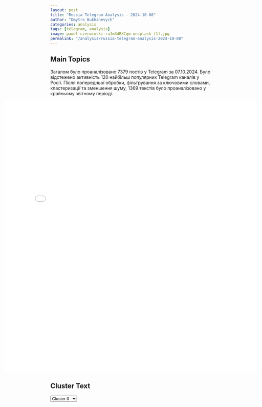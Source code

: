 ```yaml
---
layout: post
title: "Russia Telegram Analysis - 2024-10-08"
author: "Dmytro Bukhanevych"
categories: analysis
tags: [telegram, analysis]
image: pawel-czerwinski-ruJm3dBXCqw-unsplash (1).jpg
permalink: "/analysis/russia-telegram-analysis-2024-10-08"
---
```


<style>
    /* Adjusting iframe-container styles */
    .wide-iframe-container {
        width: calc(100% + 30vw);  /* Extending the width */
        margin-left: -15vw;       /* Negative margin to push to the left */
        overflow: hidden;         /* In case the iframe content spills over */
    }

    .wide-iframe-container iframe {
        width: 100%;  /* Making the iframe take the full width of its container */
        border: none; /* Removing any borders from the iframe */
    }

    /* Toggle mechanism */
    .hidden {
        display: none;
    }
    
    .show-content-target:checked + .show-content {
        display: block;
    }
</style>

<h2>Main Topics</h2>
<p>Загалом було проаналізовано 7379 постів у Telegram за 07.10.2024. Було відстежено активність 120 найбільш популярних Telegram каналів у Росії. Після попередньої обробки, фільтрування за ключовими словами, кластеризації та зменшення шуму, 1369 текстів було проаналізовано у крайньому звітному періоді.</p>
<!-- Embedding Main Plotly Visualization -->
<div class="wide-iframe-container">
    <iframe src="{{site.baseurl}}/visualizations/2024-10-08/fig_topics_time.html" height="850"></iframe>
</div>


<h2>Cluster Text</h2>

<!-- Dropdown to select a cluster -->
<select id="clusterSelector" onchange="displayClusterText()">
<option value="0">Cluster 0</option><option value="1">Cluster 1</option><option value="2">Cluster 2</option><option value="3">Cluster 3</option><option value="4">Cluster 4</option><option value="5">Cluster 5</option><option value="6">Cluster 6</option><option value="7">Cluster 7</option><option value="8">Cluster 8</option><option value="9">Cluster 9</option><option value="10">Cluster 10</option><option value="11">Cluster 11</option><option value="12">Cluster 12</option><option value="13">Cluster 13</option><option value="14">Cluster 14</option><option value="15">Cluster 15</option>
</select>

<!-- Display area for the selected cluster's text -->
<div id="clusterTextDisplay" class="hidden"></div>

<script type="text/javascript">
    var clusterDetails = {"0": "<b>Total Posts:</b> 576<br><b>Date:</b> 2024-10-07 16:01:06+00:00<br><b>Author:</b> rusich_army<br><b>Link:</b> https://t.me/s/rusich_army/17566<br><b>Subscribers:</b> 1176512<br><b>Text:</b> \u0422\u0435\u043a\u0441\u0442: \ud83e\ude96 \u041e\u0431\u0441\u0442\u0430\u043d\u043e\u0432\u043a\u0430 \u043d\u0430 \u0425\u0435\u0440\u0441\u043e\u043d\u0441\u043a\u043e\u043c \u043d\u0430\u043f\u0440\u0430\u0432\u043b\u0435\u043d\u0438\u0438:\u00a0\u2022 \u041f\u0440\u043e\u0442\u0438\u0432\u043d\u0438\u043a\u0443 \u0431\u044b\u043b\u043e \u043d\u0430\u043d\u0435\u0441\u0435\u043d\u043e \u043f\u043e\u0440\u0430\u0436\u0435\u043d\u0438\u0435 \u0432 \u0440\u0430\u0439\u043e\u043d\u0430\u0445 \u043d.\u043f. \u0422\u043e\u043a\u0430\u0440\u0435\u0432\u043a\u0438, \u041d\u043e\u0432\u043e\u0442\u044f\u0433\u0438\u043d\u043a\u0438 \u0438 \u041b\u044c\u0432\u043e\u0432\u043e. \u0420\u0430\u0431\u043e\u0442\u0430 \u0432\u0435\u043b\u0430\u0441\u044c \u0430\u0440\u0442\u0438\u043b\u043b\u0435\u0440\u0438\u0435\u0439 \u0438 \u0443\u0434\u0430\u0440\u0430\u043c\u0438 FPV-\u0434\u0440\u043e\u043d\u043e\u0432.\u00a0\u2022 \u0412\u0421 \u0420\u0424\u00a0\u043f\u0440\u043e\u0434\u043e\u043b\u0436\u0430\u0435\u0442 \u043d\u0430\u043d\u043e\u0441\u0438\u0442\u044c \u0443\u0434\u0430\u0440\u044b \u043f\u043e \u043f\u0440\u0430\u0432\u043e\u043c\u0443 \u0431\u0435\u0440\u0435\u0433\u0443 \u0414\u043d\u0435\u043f\u0440\u0430. \u0412\u0440\u0430\u0433 \u0441\u043e\u043e\u0431\u0449\u0430\u0435\u0442 \u043e \u043f\u0440\u0438\u043b\u0451\u0442\u0435 \u043a\u0430\u043a \u043c\u0438\u043d\u0438\u043c\u0443\u043c 4-\u0445 \u041a\u0410\u0411\u043e\u0432. \u00a0\u2022 \u0420\u0430\u0441\u0447\u0451\u0442\u043e\u043c \u0437\u0435\u043d\u0438\u0442\u043d\u043e\u0433\u043e \u0440\u0430\u043a\u0435\u0442\u043d\u043e\u0433\u043e \u043a\u043e\u043c\u043f\u043b\u0435\u043a\u0441\u0430 \u00ab\u0421\u0442\u0440\u0435\u043b\u0430-10\u00bb \u0431\u044b\u043b \u0441\u0431\u0438\u0442 \u0440\u0430\u0437\u0432\u0435\u0434\u044b\u0432\u0430\u0442\u0435\u043b\u044c\u043d\u044b\u0439 \u0431\u0435\u0441\u043f\u0438\u043b\u043e\u0442\u043d\u0438\u043a \u0412\u0421\u0423, \u043a\u043e\u0442\u043e\u0440\u044b\u0439 \u0441\u043e\u0431\u0438\u0440\u0430\u043b\u0441\u044f \u0432\u044b\u044f\u0432\u0438\u0442\u044c \u043f\u043e\u0437\u0438\u0446\u0438\u0438 \u043d\u0430\u0448\u0435\u0439 \u0430\u0440\u0442\u0438\u043b\u043b\u0435\u0440\u0438\u0438.\u00a0\u00a0\u2022 \u0410\u043a\u0442\u0438\u0432\u043d\u044b\u0445 \u0434\u0435\u0439\u0441\u0442\u0432\u0438\u0439 \u0432 \u043d\u0430\u0448\u0443 \u0441\u0442\u043e\u0440\u043e\u043d\u0443 \u043d\u0435\u0434\u0440\u0443\u0433 \u043d\u0435 \u0432\u0435\u0434\u0451\u0442. \u041d\u0430\u0448\u0430 \u0440\u0430\u0437\u0432\u0435\u0434\u043a\u0430 \u043f\u0440\u043e\u0434\u043e\u043b\u0436\u0430\u0435\u0442 24/7 \u0432\u044b\u044f\u0432\u043b\u044f\u0442\u044c \u043e\u0433\u043d\u0435\u0432\u044b\u0435 \u0442\u043e\u0447\u043a\u0438, \u043f\u043e\u0434\u0432\u043e\u0437 \u043f\u0440\u043e\u0432\u0438\u0437\u0438\u0438 \u0438 \u0443\u043a\u0440\u044b\u0442\u0438\u044f \u0412\u0421\u0423 \u043d\u0430 \u043f\u0440\u0430\u0432\u043e\u043c \u0431\u0435\u0440\u0435\u0433\u0443 \u0414\u043d\u0435\u043f\u0440\u0430.\u0410\u0440\u0445\u0430\u043d\u0433\u0435\u043b \u0421\u043f\u0435\u0446\u043d\u0430\u0437\u0430. \u041f\u043e\u0434\u043f\u0438\u0441\u0430\u0442\u044c\u0441\u044f.", "1": "<b>Total Posts:</b> 103<br><b>Date:</b> 2024-10-07 09:39:46+00:00<br><b>Author:</b> ssigny<br><b>Link:</b> https://t.me/s/ssigny/113334<br><b>Subscribers:</b> 465379<br><b>Text:</b> \u0422\u0435\u043a\u0441\u0442: \u041d\u0430\u043f\u0430\u0434\u0435\u043d\u0438\u0435 \u0412\u0421\u0423 \u043d\u0430 \u041a\u0443\u0440\u0441\u043a\u0443\u044e \u043e\u0431\u043b\u0430\u0441\u0442\u044c \u0431\u044b\u043b\u043e \u0440\u0435\u0430\u043a\u0446\u0438\u0435\u0439 \u043d\u0430 \u0437\u0430\u044f\u0432\u043b\u0435\u043d\u0438\u044f \u043f\u0440\u0435\u0437\u0438\u0434\u0435\u043d\u0442\u0430 \u0412\u043b\u0430\u0434\u0438\u043c\u0438\u0440\u0430 \u041f\u0443\u0442\u0438\u043d\u0430 \u043e \u043c\u0438\u0440\u043d\u043e\u043c \u0443\u0440\u0435\u0433\u0443\u043b\u0438\u0440\u043e\u0432\u0430\u043d\u0438\u0438 \u043a\u0440\u0438\u0437\u0438\u0441\u0430 \u043d\u0430 \u0423\u043a\u0440\u0430\u0438\u043d\u0435, \u043f\u0440\u0438 \u0442\u043e\u043c, \u0447\u0442\u043e \u0438\u0437\u0434\u0435\u0440\u0436\u043a\u0438 \u043a\u043e\u043d\u0444\u043b\u0438\u043a\u0442\u0430 \u0431\u043e\u043b\u044c\u0448\u0435 \u0434\u043b\u044f \u0443\u043a\u0440\u0430\u0438\u043d\u0446\u0435\u0432, \u0447\u044c\u0451 \u0440\u0443\u043a\u043e\u0432\u043e\u0434\u0441\u0442\u0432\u043e \u0433\u043e\u043d\u0438\u0442 \u0438\u0445 \u043d\u0430 \u0443\u0431\u043e\u0439, \u0437\u0430\u044f\u0432\u0438\u043b \u0421\u0435\u0440\u0433\u0435\u0439 \u041b\u0430\u0432\u0440\u043e\u0432.\u0413\u043b\u0430\u0432\u0430 \u041c\u0418\u0414 \u0420\u0424 \u043d\u0430\u043f\u043e\u043c\u043d\u0438\u043b, \u0447\u0442\u043e \u043f\u043e\u043a\u0440\u043e\u0432\u0438\u0442\u0435\u043b\u0438 \u041a\u0438\u0435\u0432\u0430 \u0432 \u043b\u0438\u0446\u0435 \u0421\u0428\u0410 \u0438 \u0434\u0440\u0443\u0433\u0438\u0445 \u0441\u0442\u0440\u0430\u043d \u041d\u0410\u0422\u041e \u0445\u043e\u0442\u044f\u0442 \u043d\u0430\u043d\u0435\u0441\u0442\u0438 \u0420\u043e\u0441\u0441\u0438\u0438 \"\u0441\u0442\u0440\u0430\u0442\u0435\u0433\u0438\u0447\u0435\u0441\u043a\u043e\u0435 \u043f\u043e\u0440\u0430\u0436\u0435\u043d\u0438\u0435\". \"\u0412 \u044d\u0442\u0438\u0445 \u0443\u0441\u043b\u043e\u0432\u0438\u044f\u0445 \u043d\u0430\u043c \u043d\u0435 \u043e\u0441\u0442\u0430\u0435\u0442\u0441\u044f \u043d\u0438\u0447\u0435\u0433\u043e \u0438\u043d\u043e\u0433\u043e, \u043a\u0430\u043a \u043f\u0440\u043e\u0434\u043e\u043b\u0436\u0438\u0442\u044c \u0441\u043f\u0435\u0446\u0438\u0430\u043b\u044c\u043d\u0443\u044e \u0432\u043e\u0435\u043d\u043d\u0443\u044e \u043e\u043f\u0435\u0440\u0430\u0446\u0438\u044e \u0434\u043e \u0443\u0441\u0442\u0440\u0430\u043d\u0435\u043d\u0438\u044f \u0443\u0433\u0440\u043e\u0437, \u0438\u0441\u0445\u043e\u0434\u044f\u0449\u0438\u0445 \u043e\u0442 \u0423\u043a\u0440\u0430\u0438\u043d\u044b\", \u2014 \u0437\u0430\u044f\u0432\u0438\u043b \u041b\u0430\u0432\u0440\u043e\u0432 \u0432 \u0438\u043d\u0442\u0435\u0440\u0432\u044c\u044e Newsweek.", "2": "<b>Total Posts:</b> 35<br><b>Date:</b> 2024-10-07 09:17:08+00:00<br><b>Author:</b> solovievlive<br><b>Link:</b> https://t.me/s/SolovievLive/286905<br><b>Subscribers:</b> 1329603<br><b>Text:</b> \u0422\u0435\u043a\u0441\u0442: \u2757\ufe0f \u041f\u0430\u0448\u0438\u043d\u044f\u043d \u043f\u043e\u0437\u0434\u0440\u0430\u0432\u0438\u043b \u0412\u043b\u0430\u0434\u0438\u043c\u0438\u0440\u0430 \u041f\u0443\u0442\u0438\u043d\u0430 \u0441 \u0434\u043d\u0435\u043c \u0440\u043e\u0436\u0434\u0435\u043d\u0438\u044f \u0438 \u0432\u044b\u0440\u0430\u0437\u0438\u043b \u043d\u0430\u0434\u0435\u0436\u0434\u0443, \u0447\u0442\u043e \u0441\u043e\u0442\u0440\u0443\u0434\u043d\u0438\u0447\u0435\u0441\u0442\u0432\u043e \u0415\u0440\u0435\u0432\u0430\u043d\u0430 \u0438 \u041c\u043e\u0441\u043a\u0432\u044b \u0441\u0442\u0430\u043d\u0435\u0442 \u0431\u043e\u043b\u0435\u0435 \u0430\u043a\u0442\u0438\u0432\u043d\u044b\u043c, \u0441\u043e\u043e\u0431\u0449\u0430\u0435\u0442 \u043f\u0440\u0435\u0441\u0441-\u0441\u043b\u0443\u0436\u0431\u0430 \u043a\u0430\u0431\u043c\u0438\u043d\u0430.", "3": "<b>Total Posts:</b> 15<br><b>Date:</b> 2024-10-07 18:48:57+00:00<br><b>Author:</b> solovievlive<br><b>Link:</b> https://t.me/s/SolovievLive/287015<br><b>Subscribers:</b> 1329603<br><b>Text:</b> \u0422\u0435\u043a\u0441\u0442: \u2757\ufe0f \u0412 \u0411\u0435\u043b\u043e\u043c \u0434\u043e\u043c\u0435 \u0432\u044b\u0440\u0430\u0437\u0438\u043b\u0438 \u043e\u0431\u0435\u0441\u043f\u043e\u043a\u043e\u0435\u043d\u043d\u043e\u0441\u0442\u044c \u0432\u043e\u0437\u043c\u043e\u0436\u043d\u044b\u043c\u0438 \u0431\u0435\u0441\u043f\u043e\u0440\u044f\u0434\u043a\u0430\u043c\u0438 \u0432 \u0441\u0432\u044f\u0437\u0438 \u0441 \u043f\u0440\u0435\u0434\u0441\u0442\u043e\u044f\u0449\u0438\u043c\u0438 \u043f\u0440\u0435\u0437\u0438\u0434\u0435\u043d\u0442\u0441\u043a\u0438\u043c\u0438 \u0432\u044b\u0431\u043e\u0440\u0430\u043c\u0438 \u0432 \u0421\u0428\u0410. \u041f\u0440\u0435\u0434\u0441\u0442\u0430\u0432\u0438\u0442\u0435\u043b\u044c \u0430\u0434\u043c\u0438\u043d\u0438\u0441\u0442\u0440\u0430\u0446\u0438\u0438 \u0437\u0430\u044f\u0432\u0438\u043b \u043e \u0442\u0440\u0435\u0432\u043e\u0433\u0435 \u043f\u043e \u043f\u043e\u0432\u043e\u0434\u0443 \u0442\u043e\u0433\u043e, \u0447\u0442\u043e \u0432\u044b\u0431\u043e\u0440\u044b \u043d\u0435 \u043f\u0440\u043e\u0439\u0434\u0443\u0442 \u043c\u0438\u0440\u043d\u043e.", "4": "<b>Total Posts:</b> 73<br><b>Date:</b> 2024-10-07 19:44:58+00:00<br><b>Author:</b> readovkanews<br><b>Link:</b> https://t.me/s/readovkanews/87908<br><b>Subscribers:</b> 2725235<br><b>Text:</b> \u0422\u0435\u043a\u0441\u0442: \u0418\u0437\u0440\u0430\u0438\u043b\u044c \u043d\u0430\u043d\u0435\u0441 \u043d\u043e\u0432\u044b\u0435 \u0443\u0434\u0430\u0440\u044b \u043f\u043e \u041b\u0438\u0432\u0430\u043d\u0443 \u0438 \u043e\u0431\u044a\u044f\u0432\u0438\u043b \u043c\u043e\u0440\u0441\u043a\u0443\u044e \u0431\u043b\u043e\u043a\u0430\u0434\u0443 \u044e\u0433\u0430 \u0441\u0442\u0440\u0430\u043d\u044b, \u0430 \u0421\u0428\u0410 \u0437\u0430\u044f\u0432\u0438\u0432\u0438\u043b\u0438, \u0447\u0442\u043e \u0445\u043e\u0442\u044f\u0442 \u0432\u0438\u0434\u0435\u0442\u044c \u043d\u0430 \u0433\u0440\u0430\u043d\u0438\u0446\u0435 \u043c\u0438\u0440\u043e\u0442\u0432\u043e\u0440\u0447\u0435\u0441\u043a\u0438\u0435 \u0441\u0438\u043b\u044b \u041e\u041e\u041d\u0426\u0410\u0425\u0410\u041b \u043d\u0435 \u043f\u0440\u0435\u043a\u0440\u0430\u0449\u0430\u0435\u0442 \u043c\u0430\u0441\u0441\u0438\u0440\u043e\u0432\u0430\u043d\u043d\u044b\u0435 \u0431\u043e\u043c\u0431\u0430\u0440\u0434\u0438\u0440\u043e\u0432\u043a\u0438 \u041b\u0438\u0432\u0430\u043d\u0430 \u2014 \u0432\u0435\u0447\u0435\u0440\u043e\u043c \u0438\u0437\u0440\u0430\u0438\u043b\u044c\u0441\u043a\u0430\u044f \u0430\u0440\u043c\u0438\u044f \u0441\u043d\u043e\u0432\u0430 \u043d\u0430\u043d\u0435\u0441\u043b\u0430 \u0443\u0434\u0430\u0440\u044b \u043f\u043e \u0442\u0435\u0440\u0440\u0438\u0442\u043e\u0440\u0438\u0438 \u0441\u0442\u0440\u0430\u043d\u044b, \u043d\u0430 \u044d\u0442\u043e\u0442 \u0440\u0430\u0437 \u0432\u0437\u0440\u044b\u0432\u044b \u0437\u0432\u0443\u0447\u0430\u043b\u0438 \u043d\u0435 \u0442\u043e\u043b\u044c\u043a\u043e \u0432 \u044e\u0436\u043d\u044b\u0445 \u0440\u0435\u0433\u0438\u043e\u043d\u0430\u0445, \u043d\u043e \u0438 \u043d\u0430 \u0441\u0435\u0432\u0435\u0440\u0435. \u041f\u043e \u0437\u0430\u044f\u0432\u043b\u0435\u043d\u0438\u044e \u0441\u0430\u043c\u043e\u0439 \u0438\u0437\u0440\u0430\u0438\u043b\u044c\u0441\u043a\u043e\u0439 \u0430\u0440\u043c\u0438\u0438, \u0432 \u0430\u0442\u0430\u043a\u0435 \u043d\u0430 \u041b\u0438\u0432\u0430\u043d \u0441\u0435\u0433\u043e\u0434\u043d\u044f \u0431\u044b\u043b\u043e \u0437\u0430\u0434\u0435\u0439\u0441\u0442\u0432\u043e\u0432\u0430\u043d\u043e 100 \u0438\u0441\u0442\u0440\u0435\u0431\u0438\u0442\u0435\u043b\u0435\u0439 \u0412\u0412\u0421 \u0418\u0437\u0440\u0430\u0438\u043b\u044f, \u0430 \u043f\u043e\u0440\u0430\u0436\u0435\u043d\u043e \u0432 \u0440\u0435\u0437\u0443\u043b\u044c\u0442\u0430\u0442\u0435 \u0443\u0434\u0430\u0440\u043e\u0432 \u044f\u043a\u043e\u0431\u044b \u043d\u0435 \u043c\u0435\u043d\u0435\u0435 120 \u043e\u0431\u044a\u0435\u043a\u0442\u043e\u0432 \u00ab\u0425\u0435\u0437\u0431\u043e\u043b\u043b\u044b\u00bb.\u0422\u0435\u043b\u044c-\u0410\u0432\u0438\u0432 \u0442\u0430\u043a\u0436\u0435 \u043e\u0431\u044a\u044f\u0432\u0438\u043b \u043e \u043f\u043e\u043b\u043d\u043e\u0439 \u043c\u043e\u0440\u0441\u043a\u043e\u0439 \u0431\u043b\u043e\u043a\u0430\u0434\u0435 \u044e\u0436\u043d\u043e\u0433\u043e \u043f\u043e\u0431\u0435\u0440\u0435\u0436\u044c\u044f \u041b\u0438\u0432\u0430\u043d\u0430, \u043f\u0440\u0435\u0434\u0443\u043f\u0440\u0435\u0434\u0438\u0432 \u043c\u0438\u0440\u043d\u043e\u0435 \u043d\u0430\u0441\u0435\u043b\u0435\u043d\u0438\u0435, \u0447\u0442\u043e \u043b\u044e\u0431\u043e\u0439, \u043a\u0442\u043e \u043f\u043e\u044f\u0432\u0438\u0442\u0441\u044f \u0432 \u044d\u0442\u043e\u043c \u0440\u0430\u0439\u043e\u043d\u0435, \u0431\u0443\u0434\u0435\u0442 \u0443\u043d\u0438\u0447\u0442\u043e\u0436\u0435\u043d. \u042d\u0442\u043e \u0443\u0436\u0435 \u0447\u0435\u0442\u0432\u0435\u0440\u0442\u044b\u0439 \u0443\u0447\u0430\u0441\u0442\u043e\u043a \u043d\u0430 \u0433\u0440\u0430\u043d\u0438\u0446\u0435 \u0441 \u041b\u0438\u0432\u0430\u043d\u043e\u043c, \u043a\u043e\u0442\u043e\u0440\u044b\u0439 \u0437\u0430\u043a\u0440\u044b\u0432\u0430\u0435\u0442 \u0438\u0437\u0440\u0430\u0438\u043b\u044c\u0441\u043a\u0430\u044f \u0430\u0440\u043c\u0438\u044f. \u0412 \u0413\u043e\u0441\u0434\u0435\u043f\u0435 \u0421\u0428\u0410 \u0442\u0435\u043c \u0432\u0440\u0435\u043c\u0435\u043d\u0435\u043c \u0437\u0430\u044f\u0432\u0438\u043b\u0438, \u0447\u0442\u043e \u0440\u0430\u0441\u0441\u0447\u0438\u0442\u044b\u0432\u0430\u044e\u0442 \u043d\u0430 \u043c\u0438\u0440\u043e\u0442\u0432\u043e\u0440\u0447\u0435\u0441\u043a\u0438\u0439 \u043a\u043e\u043d\u0442\u0438\u043d\u0433\u0435\u043d\u0442 \u0441\u0438\u043b \u041e\u041e\u041d \u0432 \u041b\u0438\u0432\u0430\u043d\u0435 \u2014 \u044f\u043a\u043e\u0431\u044b \u043f\u043e\u0441\u043b\u0435 \u0442\u043e\u0433\u043e, \u043a\u0430\u043a \u0418\u0437\u0440\u0430\u0438\u043b\u044c \u00ab\u043e\u0442\u0442\u0435\u0441\u043d\u0438\u0442\u00bb \u043e\u0442 \u0433\u0440\u0430\u043d\u0438\u0446\u044b \u00ab\u0425\u0435\u0437\u0431\u043e\u043b\u043b\u0443\u00bb, \u00ab\u043f\u043e\u0434\u0434\u0435\u0440\u0436\u0438\u0432\u0430\u0442\u044c \u0431\u0443\u0444\u0435\u0440\u043d\u0443\u044e \u0437\u043e\u043d\u0443\u00bb \u0431\u0443\u0434\u0443\u0442 \u0438\u043c\u0435\u043d\u043d\u043e \u044d\u0442\u0438 \u0432\u043e\u0435\u043d\u043d\u044b\u0435.", "5": "<b>Total Posts:</b> 27<br><b>Date:</b> 2024-10-07 15:06:06+00:00<br><b>Author:</b> proofzzz<br><b>Link:</b> https://t.me/s/proofzzz/26317<br><b>Subscribers:</b> 554602<br><b>Text:</b> \u0422\u0435\u043a\u0441\u0442: \u0413\u043b\u0430\u0432\u0430 \u0421\u0412\u0420 \u0421\u0435\u0440\u0433\u0435\u0439 \u041d\u0430\u0440\u044b\u0448\u043a\u0438\u043d  \u0441\u0434\u0435\u043b\u0430\u043b \u0440\u044f\u0434 \u0437\u0430\u044f\u0432\u043b\u0435\u043d\u0438\u0439 \u043d\u0430 55-\u043c \u0437\u0430\u0441\u0435\u0434\u0430\u043d\u0438\u0438 \u0421\u043e\u0432\u0435\u0442\u0430 \u0440\u0443\u043a\u043e\u0432\u043e\u0434\u0438\u0442\u0435\u043b\u0435\u0439 \u043e\u0440\u0433\u0430\u043d\u043e\u0432 \u0431\u0435\u0437\u043e\u043f\u0430\u0441\u043d\u043e\u0441\u0442\u0438 \u0438 \u0441\u043f\u0435\u0446\u0438\u0430\u043b\u044c\u043d\u044b\u0445 \u0441\u043b\u0443\u0436\u0431 \u0433\u043e\u0441\u0443\u0434\u0430\u0440\u0441\u0442\u0432-\u0443\u0447\u0430\u0441\u0442\u043d\u0438\u043a\u043e\u0432 \u0421\u041d\u0413. \u0413\u043b\u0430\u0432\u043d\u043e\u0435:\u2013 \u0421 \u043c\u0430\u0440\u0442\u0430 2024 \u0433\u043e\u0434\u0430 \u0440\u0430\u0437\u0432\u0435\u0434\u0441\u043f\u0443\u0442\u043d\u0438\u043a\u0438 \u0421\u0428\u0410 \u0437\u043d\u0430\u0447\u0438\u0442\u0435\u043b\u044c\u043d\u043e \u0430\u043a\u0442\u0438\u0432\u0438\u0437\u0438\u0440\u043e\u0432\u0430\u043b\u0438 \u0432\u044b\u0441\u043e\u043a\u043e\u0434\u0435\u0442\u0430\u043b\u044c\u043d\u0443\u044e \u0441\u044a\u0451\u043c\u043a\u0443 \u043d\u0430 \u0442\u0435\u0440\u0440\u0438\u0442\u043e\u0440\u0438\u044f\u0445 \u0420\u0424, \u0433\u0440\u0430\u043d\u0438\u0447\u0430\u0449\u0438\u0445 \u0441 \u0423\u043a\u0440\u0430\u0438\u043d\u043e\u0439;\u2013 \u041e\u0441\u043e\u0431\u043e\u0435 \u0432\u043d\u0438\u043c\u0430\u043d\u0438\u0435 \u0412\u0430\u0448\u0438\u043d\u0433\u0442\u043e\u043d \u0443\u0434\u0435\u043b\u044f\u043b \u043e\u0442\u0441\u043b\u0435\u0436\u0438\u0432\u0430\u043d\u0438\u044e \u0441\u043e \u0441\u043f\u0443\u0442\u043d\u0438\u043a\u043e\u0432 \u0441\u0438\u0442\u0443\u0430\u0446\u0438\u0438 \u0432 \u041a\u0443\u0440\u0441\u043a\u043e\u0439 \u0438 \u0411\u0435\u043b\u0433\u043e\u0440\u043e\u0434\u0441\u043a\u043e\u0439 \u043e\u0431\u043b\u0430\u0441\u0442\u044f\u0445, \u0437\u0430\u044f\u0432\u0438\u043b \u0433\u043b\u0430\u0432\u0430 \u0421\u043b\u0443\u0436\u0431\u044b \u0432\u043d\u0435\u0448\u043d\u0435\u0439 \u0440\u0430\u0437\u0432\u0435\u0434\u043a\u0438 \u0420\u0424 \u0421\u0435\u0440\u0433\u0435\u0439 \u041d\u0430\u0440\u044b\u0448\u043a\u0438\u043d;\u2013 \u041a\u0440\u044b\u043c\u0441\u043a\u0438\u0439 \u043c\u043e\u0441\u0442 \u043e\u0441\u0442\u0430\u0435\u0442\u0441\u044f \u043f\u0440\u0438\u043e\u0440\u0438\u0442\u0435\u0442\u043d\u043e\u0439 \u0446\u0435\u043b\u044c\u044e \u0434\u043b\u044f \u0443\u0434\u0430\u0440\u043e\u0432 \u0431\u0440\u0438\u0442\u0430\u043d\u0441\u043a\u0438\u0445 \u0440\u0430\u043a\u0435\u0442 Storm Shadow\u2013 \u0420\u0430\u0437\u0432\u0435\u0434\u043a\u0430 \u0421\u0428\u0410 \u0441 \u0441\u0430\u043c\u043e\u0433\u043e \u043d\u0430\u0447\u0430\u043b\u0430 \u043a\u043e\u043d\u0444\u043b\u0438\u043a\u0442\u0430 \u043f\u0435\u0440\u0435\u0434\u0430\u0435\u0442 \u041a\u0438\u0435\u0432\u0443 \u0438\u043d\u0444\u043e\u0440\u043c\u0430\u0446\u0438\u044e \u0434\u043b\u044f \u0443\u0434\u0430\u0440\u043e\u0432 \u043f\u043e \u0440\u043e\u0441\u0441\u0438\u0439\u0441\u043a\u043e\u0439 \u0433\u0440\u0430\u0436\u0434\u0430\u043d\u0441\u043a\u043e\u0439 \u0438\u043d\u0444\u0440\u0430\u0441\u0442\u0440\u0443\u043a\u0442\u0443\u0440\u0435;\u2013 \u0421\u0428\u0410 \u0441 \u041d\u0410\u0422\u041e \u0430\u043a\u0442\u0438\u0432\u043d\u043e \u043f\u043e\u0442\u0432\u043e\u0440\u0441\u0442\u0432\u0443\u044e\u0442 \u043f\u0440\u0435\u0441\u0442\u0443\u043f\u043d\u043e\u0439 \u043b\u0438\u043d\u0438\u0438 \u041a\u0438\u0435\u0432\u0430 \u0438 \u043d\u0435\u0441\u0443\u0442 \u043d\u0435 \u043c\u0435\u043d\u044c\u0448\u0443\u044e \u043e\u0442\u0432\u0435\u0442\u0441\u0442\u0432\u0435\u043d\u043d\u043e\u0441\u0442\u044c \u0437\u0430 \u0433\u0438\u0431\u0435\u043b\u044c \u043d\u0430\u0441\u0435\u043b\u0435\u043d\u0438\u044f \u0438 \u0443\u043d\u0438\u0447\u0442\u043e\u0436\u0435\u043d\u0438\u0435 \u0440\u043e\u0441\u0441\u0438\u0439\u0441\u043a\u043e\u0439 \u0438\u043d\u0444\u0440\u0430\u0441\u0442\u0440\u0443\u043a\u0442\u0443\u0440\u044b;\u2013 \u041f\u043b\u0430\u043d \u0430\u0442\u0430\u043a\u0438 \u0412\u0421\u0423 \u043d\u0430 \u041a\u0443\u0440\u0441\u043a\u0443\u044e \u043e\u0431\u043b\u0430\u0441\u0442\u044c \u0432\u043a\u043b\u044e\u0447\u0430\u043b \u0437\u0430\u0445\u0432\u0430\u0442 \u0438 \u043c\u0438\u043d\u0438\u0440\u043e\u0432\u0430\u043d\u0438\u0435 \u041a\u0443\u0440\u0441\u043a\u043e\u0439 \u0410\u042d\u0421;\u2013 \u0421\u043f\u0435\u0446\u0441\u043b\u0443\u0436\u0431\u044b \u0417\u0430\u043f\u0430\u0434\u0430, \u043f\u0440\u0435\u0436\u0434\u0435 \u0432\u0441\u0435\u0433\u043e \u0431\u0440\u0438\u0442\u0430\u043d\u0441\u043a\u0430\u044f \u041c\u0418-6, \u0433\u043e\u0442\u043e\u0432\u0438\u043b\u0438 \u0443\u043a\u0440\u0430\u0438\u043d\u0441\u043a\u0438\u0435 \u0414\u0420\u0413 \u0434\u043b\u044f \u043f\u0440\u043e\u0432\u043e\u043a\u0430\u0446\u0438\u0439 \u043d\u0430 \u0440\u044f\u0434\u0435 \u0410\u042d\u0421 \u0432 \u0420\u043e\u0441\u0441\u0438\u0438,\u00a0 \u0440\u0430\u0437\u0440\u0430\u0431\u0430\u0442\u044b\u0432\u0430\u044f \u043e\u043f\u0435\u0440\u0430\u0446\u0438\u044e \u043f\u043e \u043f\u043e\u0434\u0440\u044b\u0432\u0443 \u041b\u042d\u041f, \u0441\u0432\u044f\u0437\u044b\u0432\u0430\u044e\u0449\u0438\u0445 \u0430\u0442\u043e\u043c\u043d\u044b\u0435 \u0441\u0442\u0430\u043d\u0446\u0438\u0438 \u0432 \u0420\u043e\u0441\u0441\u0438\u0438 \u0441 \u043d\u0430\u0446\u0438\u043e\u043d\u0430\u043b\u044c\u043d\u043e\u0439 \u044d\u043d\u0435\u0440\u0433\u043e\u0441\u0438\u0441\u0442\u0435\u043c\u043e\u0439;\u2013 \u0412 \u0441\u043b\u0443\u0447\u0430\u0435 \u0443\u0441\u043f\u0435\u0445\u0430 \u041a\u0438\u0435\u0432\u0430 \u0415\u0432\u0440\u043e\u043f\u0443 \u0436\u0434\u0430\u043b\u0430 \u0431\u044b \u044d\u043a\u043e\u043b\u043e\u0433\u0438\u0447\u0435\u0441\u043a\u0430\u044f \u0438 \u0433\u0443\u043c\u0430\u043d\u0438\u0442\u0430\u0440\u043d\u0430\u044f \u043a\u0430\u0442\u0430\u0441\u0442\u0440\u043e\u0444\u0430, \u0441\u0440\u0430\u0432\u043d\u0438\u043c\u0430\u044f \u0441 \u0427\u0435\u0440\u043d\u043e\u0431\u044b\u043b\u044c\u0441\u043a\u043e\u0439;\u2013 \u041a\u0440\u043e\u043c\u0435 \u0442\u043e\u0433\u043e, \u0421\u0412\u0420 \u0440\u0430\u0441\u043f\u043e\u043b\u0430\u0433\u0430\u0435\u0442 \u0434\u043e\u0441\u0442\u043e\u0432\u0435\u0440\u043d\u043e\u0439 \u0438\u043d\u0444\u043e\u0440\u043c\u0430\u0446\u0438\u0435\u0439 \u043e \u043f\u0440\u044f\u043c\u043e\u0439 \u043f\u0440\u0438\u0447\u0430\u0441\u0442\u043d\u043e\u0441\u0442\u0438 \u0421\u0428\u0410 \u0438 \u0412\u0435\u043b\u0438\u043a\u043e\u0431\u0440\u0438\u0442\u0430\u043d\u0438\u0438 \u043a \u043f\u043e\u0434\u0440\u044b\u0432\u0443 \"\u0421\u0435\u0432\u0435\u0440\u043d\u044b\u0445 \u043f\u043e\u0442\u043e\u043a\u043e\u0432\";\u2013 \u0421\u0428\u0410 \u0441\u043e\u0447\u043b\u0438 \u043e\u043f\u0440\u0430\u0432\u0434\u0430\u043d\u043d\u044b\u043c \u043f\u043e\u0434\u043e\u0440\u0432\u0430\u0442\u044c \u0433\u0430\u0437\u043e\u043f\u0440\u043e\u0432\u043e\u0434\u044b, \u0447\u0442\u043e\u0431\u044b \u0433\u0430\u0440\u0430\u043d\u0442\u0438\u0440\u043e\u0432\u0430\u0442\u044c \u043e\u0442\u0440\u044b\u0432 \u0415\u0432\u0440\u043e\u043f\u044b \u0438, \u043f\u0440\u0435\u0436\u0434\u0435 \u0432\u0441\u0435\u0433\u043e, \u0413\u0435\u0440\u043c\u0430\u043d\u0438\u0438 \u043e\u0442 \u0420\u043e\u0441\u0441\u0438\u0438.Z\u043b\u043e\u0439 \u041f\u0440\u0443\u0444", "6": "<b>Total Posts:</b> 40<br><b>Date:</b> 2024-10-07 09:27:53+00:00<br><b>Author:</b> russianonwars<br><b>Link:</b> https://t.me/s/russianonwars/36505<br><b>Subscribers:</b> 374916<br><b>Text:</b> \u0422\u0435\u043a\u0441\u0442: \u041c\u043e\u0441\u043a\u043e\u0432\u0441\u043a\u0438\u0439 \u0441\u0443\u0434 \u043f\u0440\u0438\u0433\u043e\u0432\u043e\u0440\u0438\u043b 72-\u043b\u0435\u0442\u043d\u0435\u0433\u043e \u0430\u043c\u0435\u0440\u0438\u043a\u0430\u043d\u0441\u043a\u043e\u0433\u043e \u043d\u0430\u0435\u043c\u043d\u0438\u043a\u0430 \u043a 6 \u0433\u043e\u0434\u0430\u043c \u0438 10 \u043c\u0435\u0441\u044f\u0446\u0430\u043c \u0442\u044e\u0440\u044c\u043c\u044b \u2014 \u043e\u043d \u043e\u0431\u0432\u0438\u043d\u044f\u0435\u0442\u0441\u044f \u0432 \u0443\u0447\u0430\u0441\u0442\u0438\u0438 \u0432 \u0431\u043e\u0435\u0432\u044b\u0445 \u0434\u0435\u0439\u0441\u0442\u0432\u0438\u044f\u0445 \u043d\u0430 \u0441\u0442\u043e\u0440\u043e\u043d\u0435 \u0412\u0421\u0423\u0421\u0443\u0434 \u0432 \u041c\u043e\u0441\u043a\u0432\u0435 \u0432\u044b\u043d\u0435\u0441 \u043f\u0440\u0438\u0433\u043e\u0432\u043e\u0440 72-\u043b\u0435\u0442\u043d\u0435\u043c\u0443 \u0430\u043c\u0435\u0440\u0438\u043a\u0430\u043d\u0446\u0443 \u0421\u0442\u0435\u0444\u0430\u043d\u0443 \u0425\u0430\u0431\u0431\u0430\u0440\u0434\u0443, \u043a\u043e\u0442\u043e\u0440\u044b\u0439 \u0432\u043e\u0435\u0432\u0430\u043b \u043d\u0430 \u0441\u0442\u043e\u0440\u043e\u043d\u0435 \u0412\u0421\u0423. \u0415\u0433\u043e \u043f\u0440\u0438\u0437\u043d\u0430\u043b\u0438 \u0432\u0438\u043d\u043e\u0432\u043d\u044b\u043c \u0432 \u0443\u0447\u0430\u0441\u0442\u0438\u0438 \u0432 \u0431\u043e\u0435\u0432\u044b\u0445 \u0434\u0435\u0439\u0441\u0442\u0432\u0438\u044f\u0445 \u0438 \u043f\u0440\u0438\u0433\u043e\u0432\u043e\u0440\u0438\u043b\u0438 \u043a 6 \u0433\u043e\u0434\u0430\u043c \u0438 10 \u043c\u0435\u0441\u044f\u0446\u0430\u043c \u043b\u0438\u0448\u0435\u043d\u0438\u044f \u0441\u0432\u043e\u0431\u043e\u0434\u044b.\u041f\u043e \u0434\u0430\u043d\u043d\u044b\u043c \u043e\u0431\u0432\u0438\u043d\u0435\u043d\u0438\u044f, \u0432 \u0444\u0435\u0432\u0440\u0430\u043b\u0435 2022-\u0433\u043e \u0430\u043c\u0435\u0440\u0438\u043a\u0430\u043d\u0435\u0446 \u0437\u0430\u043a\u043b\u044e\u0447\u0438\u043b \u043a\u043e\u043d\u0442\u0440\u0430\u043a\u0442 \u0441 \u041c\u041e \u0423\u043a\u0440\u0430\u0438\u043d\u044b \u0438 \u0437\u0430 \u043f\u043b\u0430\u0442\u0443 \u0432 \u0440\u0430\u0437\u043c\u0435\u0440\u0435 \u043d\u0435 \u043c\u0435\u043d\u0435\u0435 1 \u0442\u044b\u0441 \u0434\u043e\u043b\u043b\u0430\u0440\u043e\u0432 \u0432 \u043c\u0435\u0441\u044f\u0446 \u0441\u043b\u0443\u0436\u0438\u043b \u0432 \u0412\u0421\u0423, \u0432 \u0430\u043f\u0440\u0435\u043b\u0435 \u0442\u043e\u0433\u043e \u0436\u0435 \u0433\u043e\u0434\u0430 \u043e\u043d \u0431\u044b\u043b \u0432\u0437\u044f\u0442 \u0432 \u043f\u043b\u0435\u043d \u0412\u0421 \u0420\u0424. \u041a\u0440\u043e\u043c\u0435 \u0442\u044e\u0440\u0435\u043c\u043d\u043e\u0433\u043e \u0441\u0440\u043e\u043a\u0430, \u0443 \u0425\u0430\u0431\u0431\u0430\u0440\u0434\u0430 \u0442\u0430\u043a\u0436\u0435 \u043a\u043e\u043d\u0444\u0438\u0441\u043a\u043e\u0432\u0430\u043b\u0438 142 \u0442\u044b\u0441 \u0433\u0440\u0438\u0432\u0435\u043d (\u0431\u043e\u043b\u0435\u0435 300 \u0442\u044b\u0441 \u0440\u0443\u0431\u043b\u0435\u0439), \u043a\u043e\u0442\u043e\u0440\u044b\u0435 \u0431\u044b\u043b\u0438 \u043f\u0440\u0438 \u043d\u0435\u043c.\u2764\ufe0f \u041f\u043e\u0434\u043f\u0438\u0441\u044b\u0432\u0430\u0439\u0441\u044f \u043d\u0430 \"\u0413\u043e\u043b\u043e\u0441 \u0441\u0442\u0440\u0430\u043d\u044b\"", "7": "<b>Total Posts:</b> 24<br><b>Date:</b> 2024-10-07 11:43:22+00:00<br><b>Author:</b> tass_agency<br><b>Link:</b> https://t.me/s/tass_agency/277836<br><b>Subscribers:</b> 472353<br><b>Text:</b> \u0422\u0435\u043a\u0441\u0442: \u0427\u0442\u043e \u0438\u0437\u0432\u0435\u0441\u0442\u043d\u043e \u043e \u043c\u0430\u0441\u0441\u043e\u0432\u043e\u043c \u0414\u0422\u041f \u0432 \u041f\u043e\u0434\u043c\u043e\u0441\u043a\u043e\u0432\u044c\u0435:\u25aa\ufe0f\u0411\u043e\u043b\u0435\u0435 10 \u0430\u0432\u0442\u043e\u043c\u043e\u0431\u0438\u043b\u0435\u0439 \u0441\u0442\u043e\u043b\u043a\u043d\u0443\u043b\u0438\u0441\u044c \u043d\u0430 \u0442\u0440\u0430\u0441\u0441\u0435 \u041c-2 \"\u041a\u0440\u044b\u043c\" \u0432 \u041f\u043e\u0434\u043c\u043e\u0441\u043a\u043e\u0432\u044c\u0435. \u041f\u043e\u0433\u0438\u0431\u043b\u0438 \u0442\u0440\u0438 \u0447\u0435\u043b\u043e\u0432\u0435\u043a\u0430, \u0435\u0449\u0435 \u0442\u0440\u0438 \u043f\u043e\u043b\u0443\u0447\u0438\u043b\u0438 \u0442\u0435\u043b\u0435\u0441\u043d\u044b\u0435 \u043f\u043e\u0432\u0440\u0435\u0436\u0434\u0435\u043d\u0438\u044f, \u0441\u043e\u043e\u0431\u0449\u0438\u043b\u0438 \u043e\u0431\u043b\u0430\u0441\u0442\u043d\u043e\u043c \u0413\u0423 \u041c\u0412\u0414;\u25aa\ufe0f\u0410\u0432\u0430\u0440\u0438\u044f \u043f\u0440\u043e\u0438\u0437\u043e\u0448\u043b\u0430 \u0432 \u0440\u0430\u0439\u043e\u043d\u0435 103-\u0433\u043e \u043a\u043c \u0442\u0440\u0430\u0441\u0441\u044b. \u0414\u0432\u0438\u0436\u0435\u043d\u0438\u0435 \u043d\u0430 \u044d\u0442\u043e\u043c \u0443\u0447\u0430\u0441\u0442\u043a\u0435 \u043f\u043e\u043b\u043d\u043e\u0441\u0442\u044c\u044e \u043f\u0435\u0440\u0435\u043a\u0440\u044b\u0442\u043e;\u25aa\ufe0f\u041f\u0440\u0435\u0434\u0432\u0430\u0440\u0438\u0442\u0435\u043b\u044c\u043d\u043e, \u0432\u043e\u0434\u0438\u0442\u0435\u043b\u044c \u0433\u0440\u0443\u0437\u043e\u0432\u043e\u0439 \u043c\u0430\u0448\u0438\u043d\u044b \u043f\u043e\u0442\u0435\u0440\u044f\u043b \u0443\u043f\u0440\u0430\u0432\u043b\u0435\u043d\u0438\u0435 \u0438 \u0441\u043e\u0432\u0435\u0440\u0448\u0438\u043b \u043f\u043e\u043f\u0443\u0442\u043d\u043e\u0435 \u0441\u0442\u043e\u043b\u043a\u043d\u043e\u0432\u0435\u043d\u0438\u0435 \u0441 \u0442\u0440\u0435\u043c\u044f \u0433\u0440\u0443\u0437\u043e\u0432\u0438\u043a\u0430\u043c\u0438 \u0438 \u0441\u0435\u043c\u044c\u044e \u043b\u0435\u0433\u043a\u043e\u0432\u0443\u0448\u043a\u0430\u043c\u0438; \u25aa\ufe0f\u041f\u0440\u0438\u0447\u0438\u043d\u043e\u0439 \u0441\u0442\u043e\u043b\u043a\u043d\u043e\u0432\u0435\u043d\u0438\u044f \u043c\u043e\u0433 \u0441\u0442\u0430\u0442\u044c \u043e\u0442\u043a\u0430\u0437 \u0442\u043e\u0440\u043c\u043e\u0437\u043e\u0432, \u0441\u043e\u043e\u0431\u0449\u0438\u043b\u0438 \u0422\u0410\u0421\u0421 \u0432 \u043e\u043f\u0435\u0440\u0430\u0442\u0438\u0432\u043d\u044b\u0445 \u0441\u043b\u0443\u0436\u0431\u0430\u0445.\u0424\u043e\u0442\u043e: \u041e\u0444\u0438\u0446\u0438\u0430\u043b\u044c\u043d\u044b\u0439 Telegram-\u043a\u0430\u043d\u0430\u043b \u041c\u0427\u0421 \u0420\u0424", "8": "<b>Total Posts:</b> 66<br><b>Date:</b> 2024-10-07 04:20:06+00:00<br><b>Author:</b> ostashkonews<br><b>Link:</b> https://t.me/s/OstashkoNews/155705<br><b>Subscribers:</b> 398331<br><b>Text:</b> \u0422\u0435\u043a\u0441\u0442: \ud83d\udd34 \u0420\u0435\u0434\u043a\u0438\u0435 \u043a\u0430\u0434\u0440\u044b \u0438\u0437 \u043e\u0441\u0432\u043e\u0431\u043e\u0436\u0434\u0435\u043d\u043d\u043e\u0433\u043e \u0423\u0433\u043b\u0435\u0434\u0430\u0440\u0430 (\u0414\u041d\u0420) \u043f\u043e\u0441\u043b\u0435 \u0438\u043d\u0442\u0435\u043d\u0441\u0438\u0432\u043d\u044b\u0445 \u0431\u043e\u0435\u0432 \u0437\u0430 \u0433\u043e\u0440\u043e\u0434 \u041e \u0442\u043e\u043c, \u0447\u0442\u043e \u0440\u043e\u0441\u0441\u0438\u0439\u0441\u043a\u0430\u044f \u0430\u0440\u043c\u0438\u044f \u0432\u0437\u044f\u043b\u0430 \u0423\u0433\u043b\u0435\u0434\u0430\u0440 \u043f\u043e\u0434 \u043a\u043e\u043d\u0442\u0440\u043e\u043b\u044c, \u041c\u0438\u043d\u043e\u0431\u043e\u0440\u043e\u043d\u044b \u0441\u043e\u043e\u0431\u0449\u0438\u043b\u043e 3 \u043e\u043a\u0442\u044f\u0431\u0440\u044f.\u041e\u0441\u0442\u0430\u0448\u043a\u043e! \u0412\u0430\u0436\u043d\u043e\u0435 | \u043f\u043e\u0434\u043f\u0438\u0448\u0438\u0441\u044c", "9": "<b>Total Posts:</b> 20<br><b>Date:</b> 2024-10-07 12:30:18+00:00<br><b>Author:</b> vladislav_butylka_zakrytyi_kanal<br><b>Link:</b> https://t.me/s/Vladislav_butylka_zakrytyi_kanal/782<br><b>Subscribers:</b> 600471<br><b>Text:</b> \u0422\u0435\u043a\u0441\u0442: \u041e\u0441\u0442\u043e\u0440\u043e\u0436\u043d\u043e \u0436\u0451\u0441\u0442\u043a\u0438\u0435 \u043a\u0430\u0434\u0440\u044b.\u0412 \u0421\u0430\u0440\u0430\u0442\u043e\u0432\u0435 \u0432\u0435\u0442\u0435\u0440\u0430\u043d \u0421\u0412\u041e \u0438 \u0431\u044b\u0432\u0448\u0438\u0439 \u0437\u0430\u043a\u043b\u044e\u0447\u0435\u043d\u043d\u044b\u0439 \u0410\u0437\u0430\u043c\u0430\u0442 \u0418\u0441\u043a\u0430\u043b\u0438\u0435\u0432 \u0437\u0430\u0440\u0435\u0437\u0430\u043b \u0441\u0432\u043e\u044e \u0431\u044b\u0432\u0448\u0443\u044e \u0434\u0435\u0432\u0443\u0448\u043a\u0443\u041e\u043d \u043f\u0440\u0438\u0448\u0451\u043b \u043a \u043d\u0435\u0439 \u0432 \u043c\u0430\u0433\u0430\u0437\u0438\u043d, \u0433\u0434\u0435 \u043f\u043e\u043b\u0443\u0447\u0438\u043b \u043e\u0447\u0435\u0440\u0435\u0434\u043d\u043e\u0439 \u043e\u0442\u043a\u0430\u0437 \u0432 \u043f\u0440\u043e\u0441\u044c\u0431\u0435 \u043f\u0440\u043e\u0434\u043e\u043b\u0436\u0438\u0442\u044c \u043e\u0442\u043d\u043e\u0448\u0435\u043d\u0438\u044f. \u041f\u043e\u0441\u043b\u0435 \u0447\u0435\u0433\u043e \u0441\u0445\u0432\u0430\u0442\u0438\u043b\u0441\u044f \u0437\u0430 \u043d\u043e\u0436 \u0438 \u043d\u0430\u043d\u0451\u0441 \u0435\u0439 \u043d\u0435\u0441\u043a\u043e\u043b\u044c\u043a\u043e \u0443\u0434\u0430\u0440\u043e\u0432. \u0420\u0430\u043d\u0435\u0435 \u043e\u043d \u043e\u0442\u0431\u044b\u0432\u0430\u043b \u043d\u0430\u043a\u0430\u0437\u0430\u043d\u0438\u0435 \u0437\u0430 \u0430\u0431\u0441\u043e\u043b\u044e\u0442\u043d\u043e \u0430\u043d\u0430\u043b\u043e\u0433\u0438\u0447\u043d\u043e\u0435 \u043f\u0440\u0435\u0441\u0442\u0443\u043f\u043b\u0435\u043d\u0438\u0435. \u0412 2021 \u0435\u0433\u043e \u043f\u0440\u0438\u0433\u043e\u0432\u043e\u0440\u0438\u043b\u0438 \u043a 9 \u0433\u043e\u0434\u0430\u043c \u0437\u0430 \u0443\u0431\u0438\u0439\u0441\u0442\u0432\u043e \u0441\u0432\u043e\u0435\u0439 \u0436\u0435\u043d\u044b, \u043d\u043e \u043f\u043e\u0442\u043e\u043c \u043e\u043d \u043f\u043e\u0434\u043f\u0438\u0441\u0430\u043b \u043a\u043e\u043d\u0442\u0440\u0430\u043a\u0442 \u0438 \u043f\u043e\u0448\u0451\u043b \u043d\u0430 \u0421\u0412\u041e. \u041e\u0442\u0441\u043b\u0443\u0436\u0438\u0432\u043f\u043e\u043b \u0433\u043e\u0434\u0430 \u043e\u043d \u0441\u043d\u043e\u0432\u0430 \u0437\u0430\u0440\u0435\u0437\u0430\u043b \u0434\u0435\u0432\u0443\u0448\u043a\u0443. \u041e\u0447\u0435\u0440\u0435\u0434\u043d\u043e\u0439 \u0441\u043b\u0443\u0447\u0430\u0439, \u043a\u043e\u0442\u043e\u0440\u044b\u0439 \u0433\u043e\u0432\u043e\u0440\u0438\u0442 \u043d\u0430\u043c \u043e \u0442\u043e\u043c, \u0447\u0442\u043e \u0443\u0431\u0438\u0439\u0446\u0430 \u043d\u0435 \u0434\u043e\u043b\u0436\u0435\u043d \u043f\u043e\u043b\u0443\u0447\u0430\u0442\u044c \u0432\u0442\u043e\u0440\u043e\u0439 \u0448\u0430\u043d\u0441, \u043a\u0440\u043e\u043c\u0435 \u0443\u0431\u0438\u0439\u0441\u0442\u0432 \u0441\u043e\u0432\u0435\u0440\u0448\u0435\u043d\u043d\u044b\u0445 \u043f\u043e \u043d\u0435\u043e\u0441\u0442\u043e\u0440\u043e\u0436\u043d\u043e\u0441\u0442\u0438.\u041f\u043e\u0437\u0434\u043d\u044f\u043a\u043e\u0432.\u041f\u043e\u0434\u043f\u0438\u0441\u0430\u0442\u044c\u0441\u044f", "10": "<b>Total Posts:</b> 31<br><b>Date:</b> 2024-10-07 16:16:27+00:00<br><b>Author:</b> wargonzo<br><b>Link:</b> https://t.me/s/wargonzo/22504<br><b>Subscribers:</b> 1027242<br><b>Text:</b> \u0422\u0435\u043a\u0441\u0442: \u0411\u043e\u0439\u0446\u044b \u0441 \u0444\u0440\u043e\u043d\u0442\u0430 \u043f\u043e\u0437\u0434\u0440\u0430\u0432\u043b\u044f\u044e\u0442 \u0412\u043b\u0430\u0434\u0438\u043c\u0438\u0440\u0430 \u041f\u0443\u0442\u0438\u043d\u0430 \u0441 \u0414\u043d\u0435\u043c \u0440\u043e\u0436\u0434\u0435\u043d\u0438\u044f\u0421\u0435\u0433\u043e\u0434\u043d\u044f \u0441 \u0441\u0430\u043c\u043e\u0433\u043e \u0443\u0442\u0440\u0430 \u043c\u044b \u043f\u043e\u043b\u0443\u0447\u0430\u0435\u043c \u0432\u0438\u0434\u0435\u043e\u043f\u043e\u0437\u0434\u0440\u0430\u0432\u043b\u0435\u043d\u0438\u044f \u0434\u043b\u044f \u0412\u0435\u0440\u0445\u043e\u0432\u043d\u043e\u0433\u043e \u0433\u043b\u0430\u0432\u043d\u043e\u043a\u043e\u043c\u0430\u043d\u0434\u0443\u044e\u0449\u0435\u0433\u043e \u043e\u0442 \u043d\u0430\u0448\u0438\u0445 \u0434\u0440\u0443\u0437\u0435\u0439 \u0441 \u0441\u0430\u043c\u044b\u0445 \u0440\u0430\u0437\u043d\u044b\u0445 \u0443\u0447\u0430\u0441\u0442\u043a\u043e\u0432 \u0438 \u043d\u0430\u043f\u0440\u0430\u0432\u043b\u0435\u043d\u0438\u0439.\u0416\u0435\u043b\u0430\u044e\u0449\u0438\u0445 \u043f\u043e\u0437\u0434\u0440\u0430\u0432\u0438\u0442\u044c \u043f\u0440\u0435\u0437\u0438\u0434\u0435\u043d\u0442\u0430 \u043e\u043a\u0430\u0437\u0430\u043b\u043e\u0441\u044c \u0442\u0430\u043a \u043c\u043d\u043e\u0433\u043e, \u0447\u0442\u043e \u043d\u0430\u043c \u043f\u0440\u0438\u0448\u043b\u043e\u0441\u044c \u043e\u0431\u044a\u0435\u0434\u0438\u043d\u0438\u0442\u044c \u0432\u0441\u0435 \u0432 \u043e\u0434\u0438\u043d \u0440\u043e\u043b\u0438\u043a. \u0421\u0430\u043c\u044b\u0435 \u043b\u0443\u0447\u0448\u0438\u0435 \u043f\u043e\u0436\u0435\u043b\u0430\u043d\u0438\u044f \u043f\u0435\u0440\u0435\u0434\u0430\u044e\u0442 \u043f\u0430\u0440\u043d\u0438 \u0438 \u0434\u0435\u0432\u0443\u0448\u043a\u0438, \u043d\u0430\u0445\u043e\u0434\u044f\u0449\u0438\u0435\u0441\u044f \u043d\u0435\u043f\u043e\u0441\u0440\u0435\u0434\u0441\u0442\u0432\u0435\u043d\u043d\u043e \u043d\u0430 \u043f\u0435\u0440\u0435\u0434\u043e\u0432\u043e\u0439 \u0438 \u0432\u044b\u043f\u043e\u043b\u043d\u044f\u044e\u0449\u0438\u0435 \u0437\u0430\u0434\u0430\u0447\u0438 \u0441\u043f\u0435\u0446\u0438\u0430\u043b\u044c\u043d\u043e\u0439 \u0432\u043e\u0435\u043d\u043d\u043e\u0439 \u043e\u043f\u0435\u0440\u0430\u0446\u0438\u0438 \u0432 \u044d\u0442\u0438 \u0441\u0430\u043c\u044b\u0435 \u043c\u0438\u043d\u0443\u0442\u044b. \u0421 \u0414\u043d\u0451\u043c \u0420\u043e\u0436\u0434\u0435\u043d\u0438\u044f, \u0442\u043e\u0432\u0430\u0440\u0438\u0449 \u0412\u0435\u0440\u0445\u043e\u0432\u043d\u044b\u0439 \u0433\u043b\u0430\u0432\u043d\u043e\u043a\u043e\u043c\u0430\u043d\u0434\u0443\u044e\u0449\u0438\u0439!@wargonzo", "11": "<b>Total Posts:</b> 24<br><b>Date:</b> 2024-10-07 08:44:51+00:00<br><b>Author:</b> tass_agency<br><b>Link:</b> https://t.me/s/tass_agency/277780<br><b>Subscribers:</b> 472353<br><b>Text:</b> \u0422\u0435\u043a\u0441\u0442: \u0421 11:50 \u0447\u0438\u0442\u0430\u0439\u0442\u0435 \u0437\u0430\u044f\u0432\u043b\u0435\u043d\u0438\u044f \u0441 \u0431\u0440\u0438\u0444\u0438\u043d\u0433\u0430 \u0414\u043c\u0438\u0442\u0440\u0438\u044f \u041f\u0435\u0441\u043a\u043e\u0432\u0430.\u041e\u043d, \u0432 \u0447\u0430\u0441\u0442\u043d\u043e\u0441\u0442\u0438, \u043e\u0442\u0432\u0435\u0442\u0438\u043b \u043d\u0430 \u0432\u043e\u043f\u0440\u043e\u0441\u044b \u0422\u0410\u0421\u0421: \u25aa\ufe0f\u043f\u0440\u043e \u0432\u043e\u0437\u043c\u043e\u0436\u043d\u043e\u0441\u0442\u044c \u0432\u0441\u0442\u0440\u0435\u0447\u0438 \u041f\u0443\u0442\u0438\u043d\u0430 \u0441 \u0410\u043d\u0442\u043e\u043d\u043e\u0432\u044b\u043c, \u043a\u043e\u0442\u043e\u0440\u044b\u0439 \u0437\u0430\u0432\u0435\u0440\u0448\u0438\u043b \u043f\u043e\u0441\u043e\u043b\u044c\u0441\u043a\u0443\u044e \u043c\u0438\u0441\u0441\u0438\u044e \u0432 \u0421\u0428\u0410;\u25aa\ufe0f\u043f\u0440\u043e \u043f\u0435\u0440\u0441\u043f\u0435\u043a\u0442\u0438\u0432\u044b \u043d\u0430\u0437\u043d\u0430\u0447\u0435\u043d\u0438\u044f \u043d\u043e\u0432\u043e\u0433\u043e \u043f\u043e\u0441\u043b\u0430 \u0438 \u0443\u0440\u043e\u0432\u0435\u043d\u044c \u0434\u0438\u043f\u043f\u0440\u0435\u0434\u0441\u0442\u0430\u0432\u0438\u0442\u0435\u043b\u044c\u0441\u0442\u0432\u0430.\u0421\u0440\u0435\u0434\u0438 \u0434\u0440\u0443\u0433\u0438\u0445 \u0442\u0435\u043c \u2014 \u0434\u0435\u043d\u044c \u0440\u043e\u0436\u0434\u0435\u043d\u0438\u044f \u041f\u0443\u0442\u0438\u043d\u0430, \u043f\u0440\u0435\u0434\u0441\u0442\u043e\u044f\u0449\u0438\u0439 \u0441\u0430\u043c\u043c\u0438\u0442 \u0421\u041d\u0413, \u0445\u0430\u043a\u0435\u0440\u0441\u043a\u0430\u044f \u0430\u0442\u0430\u043a\u0430 \u043d\u0430 \u0412\u0413\u0422\u0420\u041a.", "12": "<b>Total Posts:</b> 29<br><b>Date:</b> 2024-10-07 14:44:31+00:00<br><b>Author:</b> dva_majors<br><b>Link:</b> https://t.me/s/dva_majors/54592<br><b>Subscribers:</b> 1175701<br><b>Text:</b> \u0422\u0435\u043a\u0441\u0442: \u0411\u0435\u043b\u0433\u043e\u0440\u043e\u0434\u0441\u043a\u0430\u044f \u043e\u0431\u043b\u0430\u0441\u0442\u044c, \u0433\u0443\u0431\u0435\u0440\u043d\u0430\u0442\u043e\u0440:\u0421\u0440\u0430\u0437\u0443 \u043f\u044f\u0442\u044c \u0434\u0440\u043e\u043d\u043e\u0432 \u0412\u0421\u0423 \u043d\u0430\u043d\u0435\u0441\u043b\u0438 \u0443\u0434\u0430\u0440\u044b \u043f\u043e \u043d\u0430\u0448\u0435\u0439 \u043e\u0431\u043b\u0430\u0441\u0442\u0438. \u0420\u0430\u043d\u0435\u043d \u043c\u0443\u0436\u0447\u0438\u043d\u0430.  \u041d\u0430 \u0443\u0447\u0430\u0441\u0442\u043a\u0435 \u0430\u0432\u0442\u043e\u0434\u043e\u0440\u043e\u0433\u0438 \u041d\u0438\u043a\u043e\u043b\u044c\u0441\u043a\u043e\u0435 \u2014 \u041c\u0443\u0440\u043e\u043c \u0434\u0432\u0438\u0436\u0443\u0449\u0438\u0439\u0441\u044f \u0430\u0432\u0442\u043e\u043c\u043e\u0431\u0438\u043b\u044c \u043f\u043e\u0434\u0432\u0435\u0440\u0433\u0441\u044f \u0430\u0442\u0430\u043a\u0435 \u0434\u0440\u043e\u043d\u0430. \u041f\u043e\u0441\u0442\u0440\u0430\u0434\u0430\u043b \u0432\u043e\u0434\u0438\u0442\u0435\u043b\u044c. \u041c\u0443\u0436\u0447\u0438\u043d\u0443 \u0441 \u0437\u0430\u043a\u0440\u044b\u0442\u043e\u0439 \u0447\u0435\u0440\u0435\u043f\u043d\u043e-\u043c\u043e\u0437\u0433\u043e\u0432\u043e\u0439 \u0442\u0440\u0430\u0432\u043c\u043e\u0439, \u0440\u0430\u043d\u0435\u043d\u0438\u044f\u043c\u0438 \u0433\u0440\u0443\u0434\u043d\u043e\u0439 \u043a\u043b\u0435\u0442\u043a\u0438, \u0436\u0438\u0432\u043e\u0442\u0430 \u0438 \u043d\u043e\u0433 \u0431\u0440\u0438\u0433\u0430\u0434\u0430 \u0441\u043a\u043e\u0440\u043e\u0439 \u043f\u043e\u043c\u043e\u0449\u0438 \u0434\u043e\u0441\u0442\u0430\u0432\u043b\u044f\u0435\u0442 \u0432 \u0433\u043e\u0440\u043e\u0434\u0441\u043a\u0443\u044e \u0431\u043e\u043b\u044c\u043d\u0438\u0446\u0443 \u21162 \u0433. \u0411\u0435\u043b\u0433\u043e\u0440\u043e\u0434\u0430.  FPV-\u0434\u0440\u043e\u043d\u043e\u043c \u043f\u043e\u0432\u0442\u043e\u0440\u043d\u043e \u0430\u0442\u0430\u043a\u043e\u0432\u0430\u043d\u043e \u0441\u0435\u043b\u043e \u041d\u043e\u0432\u043e\u0441\u0442\u0440\u043e\u0435\u0432\u043a\u0430-\u041f\u0435\u0440\u0432\u0430\u044f \u0413\u0440\u0430\u0439\u0432\u043e\u0440\u043e\u043d\u0441\u043a\u043e\u0433\u043e \u043c\u0443\u043d\u0438\u0446\u0438\u043f\u0430\u043b\u044c\u043d\u043e\u0433\u043e \u043e\u043a\u0440\u0443\u0433\u0430. \u0412 \u0440\u0435\u0437\u0443\u043b\u044c\u0442\u0430\u0442\u0435 \u0434\u0435\u0442\u043e\u043d\u0430\u0446\u0438\u0438 \u0441\u0433\u043e\u0440\u0435\u043b \u0433\u0440\u0443\u0437\u043e\u0432\u043e\u0439 \u0430\u0432\u0442\u043e\u043c\u043e\u0431\u0438\u043b\u044c.  \u0412 \u0412\u043e\u043b\u043e\u043a\u043e\u043d\u043e\u0432\u0441\u043a\u043e\u043c \u0440\u0430\u0439\u043e\u043d\u0435 \u0432 \u0441\u0435\u043b\u0435 \u0422\u0438\u0448\u0430\u043d\u043a\u0430 \u0434\u0432\u0430 \u0434\u0440\u043e\u043d\u0430 \u0443\u0434\u0430\u0440\u0438\u043b\u0438 \u043f\u043e \u0441\u043e\u0446\u0438\u0430\u043b\u044c\u043d\u043e\u043c\u0443 \u043e\u0431\u044a\u0435\u043a\u0442\u0443 \u2014 \u043f\u043e\u0432\u0440\u0435\u0436\u0434\u0435\u043d\u044b \u0432\u0445\u043e\u0434\u043d\u0430\u044f \u0433\u0440\u0443\u043f\u043f\u0430 \u0438 \u043e\u0441\u0442\u0435\u043a\u043b\u0435\u043d\u0438\u0435.  \u0412 \u0441\u0435\u043b\u0435 \u0412\u044f\u0437\u043e\u0432\u043e\u0435 \u041a\u0440\u0430\u0441\u043d\u043e\u044f\u0440\u0443\u0436\u0441\u043a\u043e\u0433\u043e \u0440\u0430\u0439\u043e\u043d\u0430 \u0431\u0435\u0441\u043f\u0438\u043b\u043e\u0442\u043d\u0438\u043a \u0430\u0442\u0430\u043a\u043e\u0432\u0430\u043b \u0441\u043e\u0446\u0438\u0430\u043b\u044c\u043d\u044b\u0439 \u043e\u0431\u044a\u0435\u043a\u0442. \u041f\u043e\u0436\u0430\u0440\u043d\u044b\u0435 \u043b\u0438\u043a\u0432\u0438\u0434\u0438\u0440\u043e\u0432\u0430\u043b\u0438 \u043e\u0447\u0430\u0433 \u0432\u043e\u0437\u0433\u043e\u0440\u0430\u043d\u0438\u044f.\u0414\u0432\u0430 \u043c\u0430\u0439\u043e\u0440\u0430", "13": "<b>Total Posts:</b> 10<br><b>Date:</b> 2024-10-07 12:47:06+00:00<br><b>Author:</b> russicaru<br><b>Link:</b> https://t.me/s/russicaRU/59064<br><b>Subscribers:</b> 342982<br><b>Text:</b> \u0422\u0435\u043a\u0441\u0442: \u0414\u0435\u0439\u0441\u0442\u0432\u0438\u044f \u0438 \u0440\u0438\u0442\u043e\u0440\u0438\u043a\u0430 \u043f\u0440\u0435\u0434\u0441\u0442\u0430\u0432\u0438\u0442\u0435\u043b\u0435\u0439 \u041f\u0440\u0430\u0432\u0438\u0442\u0435\u043b\u044c\u0441\u0442\u0432\u0430 \u0438 \u0410\u041f \u0432\u0441\u0451 \u0431\u043e\u043b\u044c\u0448\u0435 \u043d\u0430\u043f\u043e\u043c\u0438\u043d\u0430\u044e\u0442 \u0434\u0435\u0439\u0441\u0442\u0432\u0438\u044f \u0438 \u0440\u0438\u0442\u043e\u0440\u0438\u043a\u0443 \u0441\u043e\u0432\u0435\u0442\u0441\u043a\u0438\u0445 \u0438 \u043f\u0430\u0440\u0442\u0438\u0439\u043d\u044b\u0445 \u0440\u0430\u0431\u043e\u0442\u043d\u0438\u043a\u043e\u0432 \u043f\u043e\u0437\u0434\u043d\u0435\u0433\u043e \u0421\u0421\u0421\u0420: \u043f\u043e\u0431\u0435\u0434\u043d\u044b\u0435 \u0440\u0435\u043b\u044f\u0446\u0438\u0438 \u0438 \u043e\u0431\u0435\u0449\u0430\u043d\u0438\u044f \u0438\u0441\u043f\u043e\u043b\u043d\u0438\u0442\u044c \u043f\u043e\u0440\u0443\u0447\u0435\u043d\u0438\u044f, \u043f\u0440\u0438\u0447\u0435\u043c, \u043a\u0430\u0440\u044c\u0435\u0440\u043e\u0439 \u043e\u043d\u0438 \u044f\u0432\u043d\u043e \u043d\u0435 \u0440\u0438\u0441\u043a\u0443\u044e\u0442, \u043a\u0430\u043a \u0441\u0447\u0438\u0442\u0430\u044e\u0442 \u043a\u043e\u043d\u0444\u0438\u0434\u0435\u043d\u0442\u044b.\u0410\u041f, \u0432 \u0440\u0435\u0437\u0443\u043b\u044c\u0442\u0430\u0442\u0435, \u043d\u0430\u0441\u0442\u0430\u0438\u0432\u0430\u0435\u0442 \u043d\u0430 \u043e\u0441\u043e\u0431\u0435\u043d\u043d\u043e\u0439 \u0443\u0441\u0442\u043e\u0439\u0447\u0438\u0432\u043e\u0441\u0442\u0438 \u0440\u043e\u0441\u0441\u0438\u0439\u0441\u043a\u043e\u0439 \u043f\u043e\u043b\u0438\u0442\u0438\u0447\u0435\u0441\u043a\u043e\u0439 \u0441\u0438\u0441\u0442\u0435\u043c\u044b, \u043a\u043e\u0442\u043e\u0440\u0430\u044f \u0433\u0430\u0440\u0430\u043d\u0442\u0438\u0440\u0443\u0435\u0442\u0441\u044f \u043f\u043e\u043f\u0443\u043b\u044f\u0440\u043d\u043e\u0441\u0442\u044c\u044e \u0412.\u041f\u0443\u0442\u0438\u043d\u0430 \u043b\u0438\u0447\u043d\u043e. \u0412 \u043f\u043e\u0441\u043b\u0435\u0434\u043d\u0438\u0439 \u043f\u0435\u0440\u0438\u043e\u0434 \u0438\u043d\u0444\u043e\u0440\u043c\u0430\u0446\u0438\u043e\u043d\u043d\u044b\u0435 \u0440\u0435\u0441\u0443\u0440\u0441\u044b \u043e\u0441\u043e\u0431\u0435\u043d\u043d\u043e \u0441\u0438\u043b\u044c\u043d\u043e \u043d\u0430\u0441\u0442\u0430\u0438\u0432\u0430\u044e\u0442 \u043d\u0430 \u0442\u043e\u043c, \u0447\u0442\u043e \u0438\u043c\u0435\u043d\u043d\u043e \u043f\u0440\u0435\u0437\u0438\u0434\u0435\u043d\u0442 \u044f\u0432\u043b\u044f\u0435\u0442\u0441\u044f \u00ab\u043a\u0440\u0430\u0435\u0443\u0433\u043e\u043b\u044c\u043d\u044b\u043c \u043a\u0430\u043c\u043d\u0435\u043c\u00bb \u0432\u0441\u0435\u0439 \u0441\u0438\u0441\u0442\u0435\u043c\u044b.\u0414\u0430\u043d\u043d\u044b\u0439 \u0442\u0435\u0437\u0438\u0441 \u0438\u0445 \u043e\u043f\u043f\u043e\u043d\u0435\u043d\u0442\u044b \u0441\u0447\u0438\u0442\u0430\u044e\u0442 \u043a\u0440\u0430\u0439\u043d\u0435 \u043e\u043f\u0430\u0441\u043d\u044b\u043c, \u043f\u043e\u0442\u043e\u043c\u0443 \u0447\u0442\u043e \u0441\u043e\u0437\u0434\u0430\u044e\u0442 \u043f\u0440\u0435\u0434\u043f\u043e\u0441\u044b\u043b\u043a\u0438 \u0434\u043b\u044f: 1. \u0424\u043e\u0440\u043c\u0438\u0440\u0443\u044e\u0449\u0435\u0433\u043e\u0441\u044f \u043a\u0443\u043b\u044c\u0442\u0430 \u043b\u0438\u0447\u043d\u043e\u0441\u0442\u0438 \u0412.\u041f\u0443\u0442\u0438\u043d\u0430, \u0447\u0442\u043e \u0447\u0440\u0435\u0432\u0430\u0442\u043e \u0434\u0435\u0439\u0441\u0442\u0432\u0438\u044f\u043c\u0438 \u0440\u044f\u0434\u0430 \u0444\u0435\u0434\u0435\u0440\u0430\u043b\u044c\u043d\u044b\u0445 \u0438 \u0440\u0435\u0433\u0438\u043e\u043d\u0430\u043b\u044c\u043d\u044b\u0445 \u0447\u0438\u043d\u043e\u0432\u043d\u0438\u043a\u043e\u0432 \u00ab\u043e\u0442 \u0438\u043c\u0435\u043d\u0438 \u043f\u0440\u0435\u0437\u0438\u0434\u0435\u043d\u0442\u0430\u00bb \u0438, \u043f\u043e \u0441\u0443\u0442\u0438, \u0435\u0433\u043e \u043b\u0438\u0447\u043d\u043e\u0439 \u0434\u0438\u0441\u043a\u0440\u0435\u0434\u0438\u0442\u0430\u0446\u0438\u0438; 2. \u0414\u043b\u044f \u0433\u0438\u043f\u0435\u0440\u0442\u0440\u043e\u0444\u0438\u0440\u043e\u0432\u0430\u043d\u043d\u043e\u0433\u043e \u0440\u0430\u0437\u0432\u0438\u0442\u0438\u044f \u0440\u0435\u043f\u0440\u0435\u0441\u0441\u0438\u0432\u043d\u043e\u0433\u043e \u0430\u043f\u043f\u0430\u0440\u0430\u0442\u0430 (\u043f\u0440\u0438\u0447\u0435\u043c, \u043f\u043e\u0434 \u0442\u0435\u0437\u0438\u0441 \u043e \u0442\u043e\u043c, \u0447\u0442\u043e \u00ab\u043e\u0431\u0449\u0435\u0441\u0442\u0432\u043e \u0442\u0440\u0435\u0431\u0443\u0435\u0442 \u0431\u043e\u043b\u0435\u0435 \u0440\u0435\u0448\u0438\u0442\u0435\u043b\u044c\u043d\u044b\u0445 \u0434\u0435\u0439\u0441\u0442\u0432\u0438\u0439 \u043f\u043e \u043e\u0442\u043d\u043e\u0448\u0435\u043d\u0438\u044e \u043a \u0432\u0440\u0430\u0433\u0430\u043c \u043d\u0430\u0440\u043e\u0434\u0430 \u2013 \u0440\u0435\u043b\u043e\u043a\u0430\u043d\u0442\u0430\u043c\u00bb, \u043f\u0440\u043e\u0442\u0438\u0432 \u043a\u043e\u0442\u043e\u0440\u044b\u0445 \u0443\u0436\u0435 \u0441\u0444\u043e\u0440\u043c\u0438\u0440\u043e\u0432\u0430\u043b\u0441\u044f \u0443\u0441\u0442\u043e\u0439\u0447\u0438\u0432\u044b\u0439 \u0430\u043d\u0442\u0430\u0433\u043e\u043d\u0438\u0437\u043c \u0432 \u0438\u043d\u0444\u043e\u043f\u043e\u043b\u0435).  3. \u0414\u043b\u044f \u0441\u043e\u0437\u0434\u0430\u043d\u0438\u044f \u043f\u0430\u0440\u0430\u043b\u043b\u0435\u043b\u044c\u043d\u043e\u0439 (\u044d\u043c\u0438\u0433\u0440\u0430\u043d\u0442\u0441\u043a\u043e\u0439) \u043f\u043e\u043b\u0438\u0442\u0438\u0447\u0435\u0441\u043a\u043e\u0439 \u043a\u043e\u043d\u0442\u0440\u043a\u0443\u043b\u044c\u0442\u0443\u0440\u044b, \u043d\u0430\u0434 \u0447\u0435\u043c \u0443\u0436\u0435 \u0440\u0430\u0431\u043e\u0442\u0430\u0435\u0442 \u0440\u0430\u0434\u0438\u043a\u0430\u043b\u044c\u043d\u0430\u044f \u043e\u043f\u043f\u043e\u0437\u0438\u0446\u0438\u044f, \u0437\u0430\u043f\u0430\u0434\u043d\u044b\u0435 \u0441\u043f\u0435\u0446\u0441\u043b\u0443\u0436\u0431\u044b \u0438 \u0440\u044f\u0434 \u043f\u0440\u0430\u0432\u0438\u0442\u0435\u043b\u044c\u0441\u0442\u0432 \u0441\u0442\u0440\u0430\u043d \u2013 \u0447\u043b\u0435\u043d\u043e\u0432 \u041d\u0410\u0422\u041e (\u043d\u0435\u0434\u0430\u0432\u043d\u044f\u044f \u0432\u044b\u0441\u044b\u043b\u043a\u0430 6 \u0431\u0440\u0438\u0442\u0430\u043d\u0441\u043a\u0438\u0445 \u0434\u0438\u043f\u043b\u043e\u043c\u0430\u0442\u043e\u0432 \u043a\u0430\u043a \u0440\u0430\u0437 \u0431\u044b\u043b\u0430 \u0441\u0432\u044f\u0437\u0430\u043d\u0430 \u0441 \u044d\u0442\u0438\u043c\u0438 \u043f\u0440\u043e\u0446\u0435\u0441\u0441\u0430\u043c\u0438). \u0421\u043e\u0437\u0434\u0430\u043d\u0438\u0435 \"\u043a\u0443\u043b\u044c\u0442\u0430 \u043b\u0438\u0447\u043d\u043e\u0441\u0442\u0438\" \u0441\u0434\u0435\u043b\u0430\u0435\u0442 \u0412\u043b\u0430\u0434\u0438\u043c\u0438\u0440\u0430 \u041f\u0443\u0442\u0438\u043d\u0430 \u0431\u043e\u043b\u0435\u0435 \u0443\u044f\u0437\u0432\u0438\u043c\u044b\u043c \u0434\u043b\u044f \u0437\u0430\u043f\u0430\u0434\u043d\u043e\u0439 \u043f\u0440\u043e\u043f\u0430\u0433\u0430\u043d\u0434\u044b, \u044d\u0442\u043e \u043d\u0435\u043e\u0431\u0445\u043e\u0434\u0438\u043c\u043e \u0443\u0447\u0438\u0442\u044b\u0432\u0430\u0442\u044c.", "14": "<b>Total Posts:</b> 74<br><b>Date:</b> 2024-10-07 12:51:13+00:00<br><b>Author:</b> sergeykolyasnikov<br><b>Link:</b> https://t.me/s/SergeyKolyasnikov/63438<br><b>Subscribers:</b> 383493<br><b>Text:</b> \u0422\u0435\u043a\u0441\u0442: \u0421\u0435\u0433\u043e\u0434\u043d\u044f \u0414\u0435\u043d\u044c \u0440\u043e\u0436\u0434\u0435\u043d\u0438\u044f \u043e\u0442\u043c\u0435\u0447\u0430\u0435\u0442 \u0412\u043b\u0430\u0434\u0438\u043c\u0438\u0440 \u0412\u043b\u0430\u0434\u0438\u043c\u0438\u0440\u043e\u0432\u0438\u0447 \u041f\u0443\u0442\u0438\u043d, \u043d\u0430\u0448 \u041f\u0440\u0435\u0437\u0438\u0434\u0435\u043d\u0442, \u043d\u0430\u0448 \u0412\u0435\u0440\u0445\u043e\u0432\u043d\u044b\u0439 \u0433\u043b\u0430\u0432\u043d\u043e\u043a\u043e\u043c\u0430\u043d\u0434\u0443\u044e\u0449\u0438\u0439.\u0415\u0449\u0435 \u043d\u0435\u0441\u043a\u043e\u043b\u044c\u043a\u043e \u043b\u0435\u0442 \u043d\u0430\u0437\u0430\u0434 \u044f \u043f\u0438\u0441\u0430\u043b\u0430 \u0431\u044b \u044d\u0442\u043e \u043f\u043e\u0437\u0434\u0440\u0430\u0432\u043b\u0435\u043d\u0438\u0435 \u0431\u0435\u0437 \u0430\u043a\u0446\u0435\u043d\u0442\u0430 \u043d\u0430 \"\u0412\u0435\u0440\u0445\u043e\u0432\u043d\u043e\u043c\". \u0415\u0449\u0435 \u043d\u0435\u0441\u043a\u043e\u043b\u044c\u043a\u043e \u043b\u0435\u0442 \u043e\u0442\u0441\u0442\u0443\u043f\u0438\u0442\u044c - \u0438 \u0441\u043a\u0430\u0437\u0430\u043b\u0430 \u0431\u044b, \u0447\u0442\u043e \u043e\u0434\u043d\u0438\u043c \u0438\u0437 \u0432\u0430\u0436\u043d\u0435\u0439\u0448\u0438\u0445 \u0441\u043e\u0431\u044b\u0442\u0438\u0439 \u0432 \u0436\u0438\u0437\u043d\u0438 \u0441\u043e\u0432\u0440\u0435\u043c\u0435\u043d\u043d\u043e\u0439 \u0420\u043e\u0441\u0441\u0438\u0438 \u0441\u0442\u0430\u043b\u043e \u0432\u043e\u0441\u0441\u043e\u0435\u0434\u0438\u043d\u0435\u043d\u0438\u0435 \u0441 \u041a\u0440\u044b\u043c\u043e\u043c. \u0410 \u0435\u0449\u0435 \u0440\u0430\u043d\u0435\u0435 \u043e\u0431\u044f\u0437\u0430\u0442\u0435\u043b\u044c\u043d\u043e \u043d\u0430\u043f\u0438\u0441\u0430\u043b\u0430 \u0431\u044b, \u0447\u0442\u043e \u043e\u043d \u0441 \u043d\u0435\u0432\u0435\u0440\u043e\u044f\u0442\u043d\u044b\u043c \u0443\u043f\u043e\u0440\u0441\u0442\u0432\u043e\u043c \u0432\u044b\u0440\u0432\u0430\u043b \u0441\u0442\u0440\u0430\u043d\u0443 \u0438\u0437 \u043f\u0440\u043e\u0432\u0430\u043b\u0430 90-\u0445.\u041d\u043e \u0441\u0435\u0433\u043e\u0434\u043d\u044f \u0412\u043b\u0430\u0434\u0438\u043c\u0438\u0440 \u0412\u043b\u0430\u0434\u0438\u043c\u0438\u0440\u043e\u0432\u0438\u0447 \u0434\u043b\u044f \u0432\u0441\u0435\u0445 \u043d\u0430\u0441, \u0432 \u043f\u0435\u0440\u0432\u0443\u044e \u043e\u0447\u0435\u0440\u0435\u0434\u044c, \u0412\u0435\u0440\u0445\u043e\u0432\u043d\u044b\u0439 \u0433\u043b\u0430\u0432\u043d\u043e\u043a\u043e\u043c\u0430\u043d\u0434\u0443\u044e\u0449\u0438\u0439. \u041f\u043e\u0442\u043e\u043c\u0443 \u0447\u0442\u043e \u0432\u0440\u0435\u043c\u044f \u0432\u043e\u0435\u043d\u043d\u043e\u0435. \u0418 \u043c\u044b \u043b\u0438\u0446\u043e\u043c \u043a \u043b\u0438\u0446\u0443 \u0441 \u0421\u0428\u0410 \u0438 \u041d\u0410\u0422\u041e, \u043e\u043a\u043e\u043d\u0447\u0430\u0442\u0435\u043b\u044c\u043d\u043e \u0441\u043e\u0440\u0432\u0430\u0432\u0448\u0438\u043c\u0438 \u043c\u0430\u0441\u043a\u0438. \u0418 \u0441\u043e\u0442\u043d\u0438 \u0442\u044b\u0441\u044f\u0447 \u043d\u0430\u0448\u0438\u0445 \u0431\u043e\u0439\u0446\u043e\u0432 \u043f\u043e\u0434 \u0435\u0433\u043e \u0440\u0443\u043a\u043e\u0432\u043e\u0434\u0441\u0442\u0432\u043e\u043c \u0433\u0440\u043e\u043c\u044f\u0442 \u043d\u0430\u0446\u0438\u0441\u0442\u0441\u043a\u043e\u0433\u043e \u0437\u0432\u0435\u0440\u044f. \u0418 \u0432\u0434\u043e\u0431\u0430\u0432\u043e\u043a \u043a\u043e \u0432\u0441\u0435\u043c\u0443 \u0443\u0436\u0435 \u0441\u0434\u0435\u043b\u0430\u043d\u043d\u043e\u043c\u0443, \u043c\u044b \u0434\u043e\u043b\u0436\u043d\u044b \u043f\u043e\u0431\u0435\u0434\u0438\u0442\u044c. \u0417\u0434\u043e\u0440\u043e\u0432\u044c\u044f \u0438 \u0441\u0438\u043b, \u0412\u043b\u0430\u0434\u0438\u043c\u0438\u0440 \u0412\u043b\u0430\u0434\u0438\u043c\u0438\u0440\u043e\u0432\u0438\u0447!@ryabseva_zhanna", "15": "<b>Total Posts:</b> 15<br><b>Date:</b> 2024-10-07 15:48:28+00:00<br><b>Author:</b> nasha_rusa<br><b>Link:</b> https://t.me/s/nasha_rusa/5794<br><b>Subscribers:</b> 429533<br><b>Text:</b> \u0422\u0435\u043a\u0441\u0442: \u0414\u0435\u044f\u0442\u0435\u043b\u044c\u043d\u043e\u0441\u0442\u044c \u0443\u043b\u044c\u044f\u043d\u043e\u0432\u0441\u043a\u043e\u0433\u043e \u0441\u0430\u0442\u0430\u043d\u0438\u0441\u0442\u0430, \u043f\u0440\u043e\u043f\u0430\u0433\u0430\u043d\u0434\u0438\u0440\u0443\u044e\u0449\u0435\u0433\u043e \u041b\u0413\u0411\u0422*, \u043f\u0440\u0435\u0441\u0435\u043a\u043b\u0430 \u0424\u0421\u0411. \u0420\u0443\u043a\u043e\u0432\u043e\u0434\u0438\u0442\u0435\u043b\u044c \u043e\u0434\u043d\u043e\u0433\u043e \u0438\u0437 \u043c\u0435\u0434\u0443\u0447\u0440\u0435\u0436\u0434\u0435\u043d\u0438\u0439 \u0423\u043b\u044c\u044f\u043d\u043e\u0432\u0441\u043a\u043e\u0439 \u043e\u0431\u043b\u0430\u0441\u0442\u0438 \u2014 \u0441\u0442\u043e\u0440\u043e\u043d\u043d\u0438\u043a \u0441\u0430\u0442\u0430\u043d\u0438\u0437\u043c\u0430, \u043a\u043e\u0442\u043e\u0440\u044b\u0439 \u043f\u0440\u043e\u0434\u0432\u0438\u0433\u0430\u043b \u0441\u0440\u0435\u0434\u0438 \u043f\u043e\u0434\u0447\u0438\u043d\u0435\u043d\u043d\u044b\u0445 \u0438\u0434\u0435\u044e \u043e\u0434\u043d\u043e\u043f\u043e\u043b\u044b\u0445 \u043e\u0442\u043d\u043e\u0448\u0435\u043d\u0438\u0439 \u043a\u0430\u043a \u0441\u043f\u043e\u0441\u043e\u0431 \u043e\u0431\u0440\u0430\u0449\u0435\u043d\u0438\u044f \u043a \u0434\u044c\u044f\u0432\u043e\u043b\u043e\u043f\u043e\u043a\u043b\u043e\u043d\u043d\u0438\u0447\u0435\u0441\u0442\u0432\u0443. \u0412\u0437\u0430\u043c\u0435\u043d \u043c\u0443\u0436\u0447\u0438\u043d\u0430 \u043e\u0431\u0435\u0449\u0430\u043b \u0444\u0438\u043d\u0430\u043d\u0441\u043e\u0432\u043e\u0435 \u0432\u043e\u0437\u043d\u0430\u0433\u0440\u0430\u0436\u0434\u0435\u043d\u0438\u0435 \u0438 \u043f\u0435\u0440\u0441\u043f\u0435\u043a\u0442\u0438\u0432\u0443 \u043a\u0430\u0440\u044c\u0435\u0440\u043d\u043e\u0433\u043e \u0440\u043e\u0441\u0442\u0430. \u041e\u0431 \u044d\u0442\u043e\u043c \u0441\u043e\u043e\u0431\u0449\u0438\u043b\u0438 \u0441\u043e\u0442\u0440\u0443\u0434\u043d\u0438\u043a\u0438 \u0440\u0435\u0433\u0438\u043e\u043d\u0430\u043b\u044c\u043d\u044b\u0445 \u0424\u0421\u0411 \u0438 \u0421\u041a. * \u2014 \u0414\u0432\u0438\u0436\u0435\u043d\u0438\u0435 \u043f\u0440\u0438\u0437\u043d\u0430\u043d\u043e \u044d\u043a\u0441\u0442\u0440\u0435\u043c\u0438\u0441\u0442\u0441\u043a\u0438\u043c \u0432 \u0420\u0424 \u0438 \u0437\u0430\u043f\u0440\u0435\u0449\u0435\u043d\u043e \u0432 \u0420\u043e\u0441\u0441\u0438\u0438.\ud83c\uddf7\ud83c\uddfa \u0427\u041f | \u041d\u043e\u0432\u043e\u0441\u0442\u0438 \u0420\u043e\u0441\u0441\u0438\u0438"};

    function displayClusterText() {
        var selectedLabel = document.getElementById("clusterSelector").value;
        var details = clusterDetails[selectedLabel];
        var textDiv = document.getElementById("clusterTextDisplay");
        textDiv.innerHTML = '<p>' + details + '</p>';
        textDiv.classList.remove('hidden');
    }
</script>


